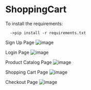 # ShoppingCart

To install the requirements:


      ->pip install -r requirements.txt
      
      
      
      
Sign Up Page 
![image](https://user-images.githubusercontent.com/65852760/218525557-0c58cf81-8bf1-42dd-bc46-450526f9acfb.png)


Login Page
![image](https://user-images.githubusercontent.com/65852760/218525647-4933c98b-82a1-4175-aceb-e75a1fcd55ac.png)


Product Catalog Page 
![image](https://user-images.githubusercontent.com/65852760/218525854-fe63df14-d45a-4b5b-8113-5dd06e489f27.png)


Shopping Cart Page 
![image](https://user-images.githubusercontent.com/65852760/218526008-76d012b5-d37a-4e70-9fb2-477692d12632.png)

Checkout Page 
![image](https://user-images.githubusercontent.com/65852760/218526175-6939fe90-8125-4461-a767-5725996a4cc9.png)


